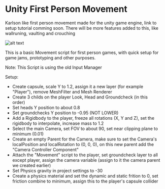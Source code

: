 # Unity First Person Movement

Karlson like first person movement made for the unity game engine, link to setup tutorial comming soon.
There will be more features added to this, like wallruning, vaulting and crouching

![alt text](https://github.com/AtanGames/UnityFPMovement/blob/main/MovementDemoGif.gif?raw=true "MovementDemo")

This is a basic Movement script for first person games, with quick setup for game jams, prototyping and other purposes. 

Note: This Script is using the old Input Manager

Setup:
 - Create capsule, scale Y to 1.2, assign it a new layer (for example "Player"), remove MeshFilter and Mesh Renderer
 - Create 3 childs on the player Look, Head and Groundcheck (in this order)
 - Set heads Y position to about 0.8
 - Set groundchecks Y position to -0.95 (NOT LOWER)
 - Add a Rigidbody to the player, freeze all rotations (X, Y and Z), set the rigidbody to interpolate, increase mass to 1.2
 - Select the main Camera, set FOV to about 90, set near clipping plane to minimum (0.01)
 - Create an empty Parent for the Camera, make sure to set the Camera's localPosition and localRotation to (0, 0, 0), on this new parent add the "Camera Controller Component"
 - Attach the "Movement" script to the player, set groundcheck layer to all except player, assign the camera variable (assign to it the camera parent we created earlier)
 - Set Physics gravity in project settings to -30
 - Create a physics material and set the dynamic and static frition to 0, set friction combine to minimum, assign this to the player's capsule collider
 
